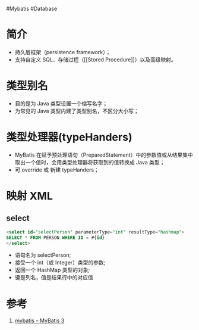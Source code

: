 #Mybatis #Database
# 简介
- 持久层框架（persistence framework）；
- 支持自定义 SQL、存储过程（[[Stored Procedure]]）以及高级映射。

# 类型别名
- 目的是为 Java 类型设置一个缩写名字；
- 为常见的 Java 类型内建了类型别名，不区分大小写；


# 类型处理器(typeHanders)
- MyBatis 在赋予预处理语句（PreparedStatement）中的参数值或从结果集中取出一个值时，会用类型处理器将获取到的值转换成 Java 类型；
- 可 override 或 新建 typeHanders；


# 映射 XML
## select
```sql
<select id="selectPerson" parameterType="int" resultType="hashmap">
SELECT * FROM PERSON WHERE ID = #{id} 
</select>
```
- 语句名为 selectPerson;
- 接受一个 int（或 Integer）类型的参数;
- 返回一个 HashMap 类型的对象;
- 键是列名，值是结果行中的对应值

# 参考
1. [mybatis – MyBatis 3](https://mybatis.org/mybatis-3/zh/index.html)